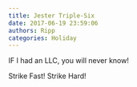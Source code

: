 ```yaml
---
title: Jester Triple-Six
date: 2017-06-19 23:59:06
authors: Ripp
categories: Holiday
---
```


 IF I had an LLC, you will never know! 

Strike Fast! Strike Hard!
